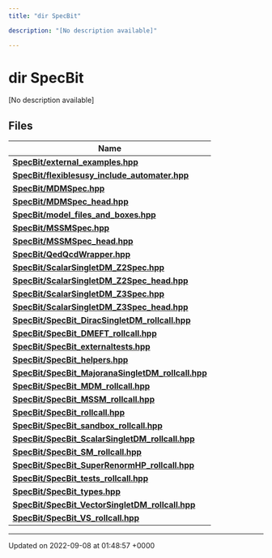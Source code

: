 ```yaml
---
title: "dir SpecBit"

description: "[No description available]"

---
```


# dir SpecBit

[No description available]

## Files

| Name           |
| -------------- |
| **[SpecBit/external_examples.hpp](/documentation/code/files/external__examples_8hpp/#file-specbit-external-examples-hpp)**  |
| **[SpecBit/flexiblesusy_include_automater.hpp](/documentation/code/files/flexiblesusy__include__automater_8hpp/#file-specbit-flexiblesusy-include-automater-hpp)**  |
| **[SpecBit/MDMSpec.hpp](/documentation/code/files/mdmspec_8hpp/#file-specbit-mdmspec-hpp)**  |
| **[SpecBit/MDMSpec_head.hpp](/documentation/code/files/mdmspec__head_8hpp/#file-specbit-mdmspec-head-hpp)**  |
| **[SpecBit/model_files_and_boxes.hpp](/documentation/code/files/model__files__and__boxes_8hpp/#file-specbit-model-files-and-boxes-hpp)**  |
| **[SpecBit/MSSMSpec.hpp](/documentation/code/files/mssmspec_8hpp/#file-specbit-mssmspec-hpp)**  |
| **[SpecBit/MSSMSpec_head.hpp](/documentation/code/files/mssmspec__head_8hpp/#file-specbit-mssmspec-head-hpp)**  |
| **[SpecBit/QedQcdWrapper.hpp](/documentation/code/files/qedqcdwrapper_8hpp/#file-specbit-qedqcdwrapper-hpp)**  |
| **[SpecBit/ScalarSingletDM_Z2Spec.hpp](/documentation/code/files/scalarsingletdm__z2spec_8hpp/#file-specbit-scalarsingletdm-z2spec-hpp)**  |
| **[SpecBit/ScalarSingletDM_Z2Spec_head.hpp](/documentation/code/files/scalarsingletdm__z2spec__head_8hpp/#file-specbit-scalarsingletdm-z2spec-head-hpp)**  |
| **[SpecBit/ScalarSingletDM_Z3Spec.hpp](/documentation/code/files/scalarsingletdm__z3spec_8hpp/#file-specbit-scalarsingletdm-z3spec-hpp)**  |
| **[SpecBit/ScalarSingletDM_Z3Spec_head.hpp](/documentation/code/files/scalarsingletdm__z3spec__head_8hpp/#file-specbit-scalarsingletdm-z3spec-head-hpp)**  |
| **[SpecBit/SpecBit_DiracSingletDM_rollcall.hpp](/documentation/code/files/specbit__diracsingletdm__rollcall_8hpp/#file-specbit-specbit-diracsingletdm-rollcall-hpp)**  |
| **[SpecBit/SpecBit_DMEFT_rollcall.hpp](/documentation/code/files/specbit__dmeft__rollcall_8hpp/#file-specbit-specbit-dmeft-rollcall-hpp)**  |
| **[SpecBit/SpecBit_externaltests.hpp](/documentation/code/files/specbit__externaltests_8hpp/#file-specbit-specbit-externaltests-hpp)**  |
| **[SpecBit/SpecBit_helpers.hpp](/documentation/code/files/specbit__helpers_8hpp/#file-specbit-specbit-helpers-hpp)**  |
| **[SpecBit/SpecBit_MajoranaSingletDM_rollcall.hpp](/documentation/code/files/specbit__majoranasingletdm__rollcall_8hpp/#file-specbit-specbit-majoranasingletdm-rollcall-hpp)**  |
| **[SpecBit/SpecBit_MDM_rollcall.hpp](/documentation/code/files/specbit__mdm__rollcall_8hpp/#file-specbit-specbit-mdm-rollcall-hpp)**  |
| **[SpecBit/SpecBit_MSSM_rollcall.hpp](/documentation/code/files/specbit__mssm__rollcall_8hpp/#file-specbit-specbit-mssm-rollcall-hpp)**  |
| **[SpecBit/SpecBit_rollcall.hpp](/documentation/code/files/specbit__rollcall_8hpp/#file-specbit-specbit-rollcall-hpp)**  |
| **[SpecBit/SpecBit_sandbox_rollcall.hpp](/documentation/code/files/specbit__sandbox__rollcall_8hpp/#file-specbit-specbit-sandbox-rollcall-hpp)**  |
| **[SpecBit/SpecBit_ScalarSingletDM_rollcall.hpp](/documentation/code/files/specbit__scalarsingletdm__rollcall_8hpp/#file-specbit-specbit-scalarsingletdm-rollcall-hpp)**  |
| **[SpecBit/SpecBit_SM_rollcall.hpp](/documentation/code/files/specbit__sm__rollcall_8hpp/#file-specbit-specbit-sm-rollcall-hpp)**  |
| **[SpecBit/SpecBit_SuperRenormHP_rollcall.hpp](/documentation/code/files/specbit__superrenormhp__rollcall_8hpp/#file-specbit-specbit-superrenormhp-rollcall-hpp)**  |
| **[SpecBit/SpecBit_tests_rollcall.hpp](/documentation/code/files/specbit__tests__rollcall_8hpp/#file-specbit-specbit-tests-rollcall-hpp)**  |
| **[SpecBit/SpecBit_types.hpp](/documentation/code/files/specbit__types_8hpp/#file-specbit-specbit-types-hpp)**  |
| **[SpecBit/SpecBit_VectorSingletDM_rollcall.hpp](/documentation/code/files/specbit__vectorsingletdm__rollcall_8hpp/#file-specbit-specbit-vectorsingletdm-rollcall-hpp)**  |
| **[SpecBit/SpecBit_VS_rollcall.hpp](/documentation/code/files/specbit__vs__rollcall_8hpp/#file-specbit-specbit-vs-rollcall-hpp)**  |






-------------------------------

Updated on 2022-09-08 at 01:48:57 +0000
